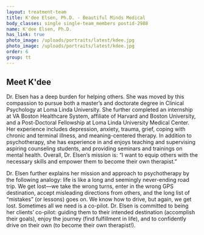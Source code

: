```yaml
---
layout: treatment-team
title: K'dee Elsen, Ph.D. - Beautiful Minds Medical
body_classes: single single-team_members postid-2988
name: K'dee Elsen, Ph.D.
has_link: true
photo_image: /uploads/portraits/latest/kdee.jpg
photo_image: /uploads/portraits/latest/kdee.jpg
order: 6
group: tt
---
```


## Meet K'dee

Dr. Elsen has a deep burden for helping others. She was moved by this compassion to pursue both a master’s and doctorate degree in Clinical Psychology at Loma Linda University. She further completed an internship at VA Boston Healthcare System, affiliate of Harvard and Boston University, and a Post-Doctoral Fellowship at Loma Linda University Medical Center. Her experience includes depression, anxiety, trauma, grief, coping with chronic and terminal illness, and meaning-centered therapy. In addition to psychotherapy, she has experience in and enjoys teaching and supervising aspiring counseling students, and providing  seminars and trainings on mental health. Overall, Dr. Elsen’s mission is: “I want to equip others with the necessary skills and empower them to become their own therapist.”

Dr. Elsen further explains her mission and approach to psychotherapy by the following analogy: life is like a long and seemingly never-ending road trip. We get lost—we take the wrong turns, enter in the wrong GPS destination, accept misleading directions from others, and the long list of “mistakes” (or lessons) goes on. We know how to drive, but again, we get lost. Sometimes all we need is a co-pilot. Dr. Elsen is committed to being her clients’ co-pilot: guiding them to their intended destination (accomplish their goals), enjoy the journey (find fulfillment in life), and to confidently drive on their own (to become their own therapist!).